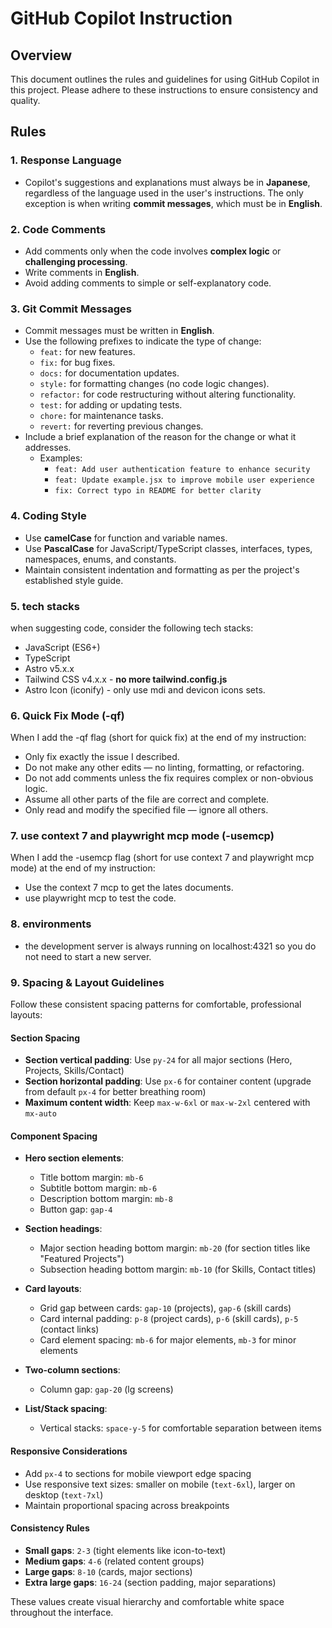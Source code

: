 # GitHub Copilot Instruction

## Overview

This document outlines the rules and guidelines for using GitHub Copilot in this project. Please adhere to these instructions to ensure consistency and quality.

## Rules

### 1. Response Language

- Copilot's suggestions and explanations must always be in **Japanese**, regardless of the language used in the user's instructions. The only exception is when writing **commit messages**, which must be in **English**.

### 2. Code Comments

- Add comments only when the code involves **complex logic** or **challenging processing**.
- Write comments in **English**.
- Avoid adding comments to simple or self-explanatory code.

### 3. Git Commit Messages

- Commit messages must be written in **English**.
- Use the following prefixes to indicate the type of change:
  - `feat:` for new features.
  - `fix:` for bug fixes.
  - `docs:` for documentation updates.
  - `style:` for formatting changes (no code logic changes).
  - `refactor:` for code restructuring without altering functionality.
  - `test:` for adding or updating tests.
  - `chore:` for maintenance tasks.
  - `revert:` for reverting previous changes.
- Include a brief explanation of the reason for the change or what it addresses.
  - Examples:
    - `feat: Add user authentication feature to enhance security`
    - `feat: Update example.jsx to improve mobile user experience`
    - `fix: Correct typo in README for better clarity`

### 4. Coding Style

- Use **camelCase** for function and variable names.
- Use **PascalCase** for JavaScript/TypeScript classes, interfaces, types, namespaces, enums, and constants.
- Maintain consistent indentation and formatting as per the project's established style guide.

### 5. tech stacks

when suggesting code, consider the following tech stacks:

- JavaScript (ES6+)
- TypeScript
- Astro v5.x.x
- Tailwind CSS v4.x.x - **no more tailwind.config.js**
- Astro Icon (iconify) - only use mdi and devicon icons sets.

### 6. Quick Fix Mode (-qf)

When I add the -qf flag (short for quick fix) at the end of my instruction:
- Only fix exactly the issue I described.
- Do not make any other edits — no linting, formatting, or refactoring.
- Do not add comments unless the fix requires complex or non-obvious logic.
- Assume all other parts of the file are correct and complete.
- Only read and modify the specified file — ignore all others.

### 7. use context 7 and playwright mcp mode (-usemcp)

When I add the -usemcp flag (short for use context 7 and playwright mcp mode) at the end of my instruction:
- Use the context 7 mcp to get the lates documents.
- use playwright mcp to test the code.

### 8. environments
- the development server is always running on localhost:4321 so you do not need to start a new server.

### 9. Spacing & Layout Guidelines

Follow these consistent spacing patterns for comfortable, professional layouts:

#### Section Spacing
- **Section vertical padding**: Use `py-24` for all major sections (Hero, Projects, Skills/Contact)
- **Section horizontal padding**: Use `px-6` for container content (upgrade from default `px-4` for better breathing room)
- **Maximum content width**: Keep `max-w-6xl` or `max-w-2xl` centered with `mx-auto`

#### Component Spacing
- **Hero section elements**:
  - Title bottom margin: `mb-6`
  - Subtitle bottom margin: `mb-6`
  - Description bottom margin: `mb-8`
  - Button gap: `gap-4`
  
- **Section headings**:
  - Major section heading bottom margin: `mb-20` (for section titles like "Featured Projects")
  - Subsection heading bottom margin: `mb-10` (for Skills, Contact titles)
  
- **Card layouts**:
  - Grid gap between cards: `gap-10` (projects), `gap-6` (skill cards)
  - Card internal padding: `p-8` (project cards), `p-6` (skill cards), `p-5` (contact links)
  - Card element spacing: `mb-6` for major elements, `mb-3` for minor elements
  
- **Two-column sections**:
  - Column gap: `gap-20` (lg screens)
  
- **List/Stack spacing**:
  - Vertical stacks: `space-y-5` for comfortable separation between items

#### Responsive Considerations
- Add `px-4` to sections for mobile viewport edge spacing
- Use responsive text sizes: smaller on mobile (`text-6xl`), larger on desktop (`text-7xl`)
- Maintain proportional spacing across breakpoints

#### Consistency Rules
- **Small gaps**: `2-3` (tight elements like icon-to-text)
- **Medium gaps**: `4-6` (related content groups)
- **Large gaps**: `8-10` (cards, major sections)
- **Extra large gaps**: `16-24` (section padding, major separations)

These values create visual hierarchy and comfortable white space throughout the interface.
